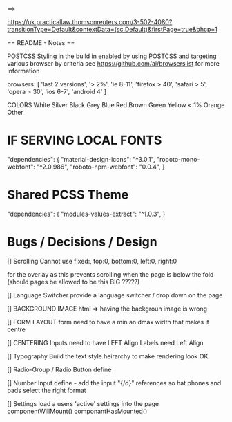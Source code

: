 ==>

https://uk.practicallaw.thomsonreuters.com/3-502-4080?transitionType=Default&contextData=(sc.Default)&firstPage=true&bhcp=1

== README - Notes ==

POSTCSS
Styling in the build in enabled by using POSTCSS and targeting various browser by criteria
see https://github.com/ai/browserslist for more information

  browsers: [
    'last 2 versions',
    '> 2%',
    'ie 8-11',
    'firefox > 40',
    'safari > 5',
    'opera > 30',
    'ios 6-7',
    'android 4'
  ]


COLORS
White
Silver
Black
Grey
Blue
Red
Brown
Green
Yellow  < 1%
Orange
Other


IF SERVING LOCAL FONTS
=============================================================================
  "dependencies": {
    "material-design-icons": "^3.0.1",
    "roboto-mono-webfont": "^2.0.986",
    "roboto-npm-webfont": "0.0.4",
  }


Shared PCSS Theme
=============================================================================
  "dependencies": {
    "modules-values-extract": "^1.0.3",
  }


Bugs / Decisions / Design
=============================================================================

[] Scrolling
   Cannot use
   fixed:, top:0, bottom:0, left:0, right:0

   for the overlay as this prevents scrolling when the page is below the fold
   (should pages be allowed to be this BIG ?????)

[] Language Switcher
   provide a language switcher / drop down on the page

[] BACKGROUND IMAGE
   html => having the backgroun image is wrong

[] FORM LAYOUT
   form need to have a min an dmax width that makes it centre

[] CENTERING
   Inputs need to have LEFT Align
   Labels need Left Align

[] Typography
   Build the text style heirarchy to make rendering look OK

[] Radio-Group / Radio Button
   define

[] Number Input
   define  - add the input "{/d}" references so hat phones and pads select the right format

[] Settings
   load a users 'active' settings into the page componentWillMount() componantHasMounted()

